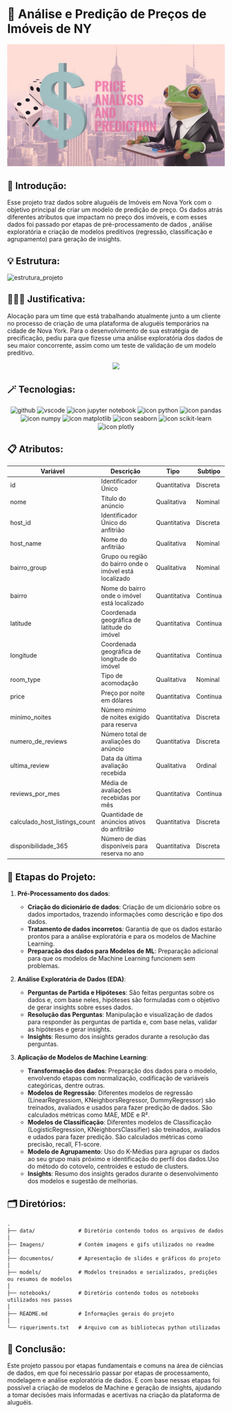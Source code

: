 # 🌃 Análise e Predição de Preços de Imóveis de NY 

![banner](Imagens/Banner.jpeg)

## 👀 Introdução: 

Esse projeto traz dados sobre aluguéis de Imóveis em Nova York com o objetivo principal de criar um modelo de predição de preço. Os dados atrás diferentes atributos que impactam no preço dos imóveis, e com esses dados foi passado por etapas de pré-processamento de dados , análise exploratória e criação de modelos preditivos (regressão, classificação e agrupamento) para geração de insights.

## 💡 Estrutura:

![estrutura_projeto](Imagens/Estrutura_projeto_price.gif)


## 🕵🏾‍♂️ Justificativa:

Alocação para um time que está trabalhando atualmente junto a um cliente no processo de criação de uma plataforma de aluguéis temporários na cidade de Nova York. Para o desenvolvimento de sua estratégia de precificação, pediu para que fizesse uma análise exploratória dos dados de seu maior concorrente, assim como um teste de validação de um modelo preditivo.

<p align="center">
    <img src = "https://media1.giphy.com/media/v1.Y2lkPTc5MGI3NjExZXYxcmxpMjQxbzVuZ3psbGNxNWN5anBjNTR5aDFma3F0dWpvMnhxbyZlcD12MV9pbnRlcm5hbF9naWZfYnlfaWQmY3Q9Zw/sdT5XG0EAqUuGi0UJZ/giphy.gif" />
</p>

## 🪄 Tecnologias:

<div align="center" style="display: inline_block">
<img align="center" alt="github" src="https://img.shields.io/badge/GitHub-181717?style=for-the-badge&logo=github&logoColor=white" />
<img align="center" alt="vscode" src="https://img.shields.io/badge/Visual_Studio_Code-0078D4?style=for-the-badge&logo=visual%20studio%20code&logoColor=white" /> 
<img align="center" src="https://img.shields.io/badge/Jupyter_Notebook-F37626?style=for-the-badge&logo=jupyter&logoColor=white" alt="icon jupyter notebook">
<img align="center" src="https://img.shields.io/badge/Python-133DAB?style=for-the-badge&logo=python&logoColor=white" alt="icon python">
<img align="center" src="https://img.shields.io/badge/Pandas-150458?style=for-the-badge&logo=pandas&logoColor=white" alt="icon pandas">
<img align="center" src="https://img.shields.io/badge/NumPy-013243?style=for-the-badge&logo=numpy&logoColor=white" alt="icon numpy">
<img align="center" src="https://img.shields.io/badge/Matplotlib-0B2C4A?style=for-the-badge&logo=python&logoColor=white" alt="icon matplotlib">
<img align="center" src="https://img.shields.io/badge/Seaborn-4C4C4C?style=for-the-badge&logo=python&logoColor=white" alt="icon seaborn">
<img align="center" src="https://img.shields.io/badge/Scikit--learn-F7931E?style=for-the-badge&logo=scikit-learn&logoColor=white" alt="icon scikit-learn">
<img align="center" src="https://img.shields.io/badge/Plotly-3F4F75?style=for-the-badge&logo=plotly&logoColor=white" alt="icon plotly">
</div>

## 📋 Atributos: 

| **Variável**                  | **Descrição**                                             | **Tipo**         | **Subtipo**       |
|-------------------------------|-----------------------------------------------------------|------------------|-------------------|
| id                            | Identificador Único                                       | Quantitativa     | Discreta          |
| nome                          | Título do anúncio                                         | Qualitativa      | Nominal           |
| host_id                       | Identificador Único do anfitrião                          | Quantitativa     | Discreta          |
| host_name                     | Nome do anfitrião                                         | Qualitativa      | Nominal           |
| bairro_group                  | Grupo ou região do bairro onde o imóvel está localizado   | Qualitativa      | Nominal           |
| bairro                        | Nome do bairro onde o imóvel está localizado              | Quantitativa     | Contínua          |
| latitude                      | Coordenada geográfica de latitude do imóvel                | Quantitativa     | Contínua          |
| longitude                     | Coordenada geográfica de longitude do imóvel               | Quantitativa     | Contínua          |
| room_type                     | Tipo de acomodação                                        | Qualitativa      | Nominal           |
| price                         | Preço por noite em dólares                                | Quantitativa     | Contínua          |
| minimo_noites                 | Número mínimo de noites exigido para reserva              | Quantitativa     | Discreta          |
| numero_de_reviews             | Número total de avaliações do anúncio                     | Quantitativa     | Discreta          |
| ultima_review                 | Data da última avaliação recebida                         | Qualitativa      | Ordinal           |
| reviews_por_mes               | Média de avaliações recebidas por mês                     | Quantitativa     | Contínua          |
| calculado_host_listings_count | Quantidade de anúncios ativos do anfitrião                | Quantitativa     | Discreta          |
| disponibilidade_365           | Número de dias disponíveis para reserva no ano           | Quantitativa     | Discreta          |

## 🚧 Etapas do Projeto:

1. **Pré-Processamento dos dados**:
    * **Criação do dicionário de dados**: Criação de um dicionário sobre os dados importados, trazendo informações como descrição e tipo dos dados.
    * **Tratamento de dados incorretos**: Garantia de que os dados estarão prontos para a análise exploratória e para os modelos de Machine Learning.
    * **Preparação dos dados para Modelos de ML**: Preparação adicional para que os modelos de Machine Learning funcionem sem problemas.

2. **Análise Exploratória de Dados (EDA)**:

    * **Perguntas de Partida e Hipóteses**: São feitas perguntas sobre os dados e, com base neles, hipóteses são formuladas com o objetivo de gerar insights sobre esses dados.
    * **Resolução das Perguntas**: Manipulação e visualização de dados para responder às perguntas de partida e, com base nelas, validar as hipóteses e gerar insights.
    * **Insights**: Resumo dos insights gerados durante a resolução das perguntas.

3. **Aplicação de Modelos de Machine Learning**:

    * **Transformação dos dados**: Preparação dos dados para o modelo, envolvendo etapas com normalização, codificação de variáveis categóricas, dentre outras.
    * **Modelos de Regressão**: Diferentes modelos de regressão (LinearRegressiom, KNeighborsRegressor, DummyRegressor) são treinados, avaliados e usados para fazer predição de dados. São calculados métricas como MAE, MDE e R².
    * **Modelos de Classificação**: Diferentes modelos de Classificação (LogisticRegression, KNeighborsClassifier) são treinados, avaliados e udados para fazer predição. São calculados métricas como precisão, recall, F1-score.
    * **Modelo de Agrupamento**: Uso do K-Médias para agrupar os dados ao seu grupo mais próximo e identificação do perfil dos dados.Uso do método do cotovelo, centroídes e estudo de clusters.
    * **Insights**: Resumo dos insights gerados durante o desenvolvimento dos modelos e sugestão de melhorias.

## 🗂️ Diretórios:

```
.
├── data/              # Diretório contendo todos os arquivos de dados
│
├── Imagens/           # Contém imagens e gifs utilizados no readme
│
├── documentos/        # Apresentação de slides e gráficos do projeto
│
├── models/            # Modelos treinados e serializados, predições ou resumos de modelos
│
├── notebooks/         # Diretório contendo todos os notebooks utilizados nos passos
│
├── README.md          # Informações gerais do projeto
│
└── riqueriments.txt   # Arquivo com as bibliotecas python utilizadas

```

## 🛑 Conclusão:

Este projeto passou por etapas fundamentais e comuns na área de ciências de dados, em que foi necessário passar por etapas de processamento, modelagem e análise exploratória de dados. E com base nessas etapas foi possível a criação de modelos de Machine e geração de insights, ajudando a tomar decisões mais informadas e acertivas na criação da plataforma de aluguéis.
